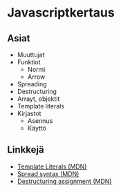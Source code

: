# Javascriptkertaus

## Asiat

- Muuttujat
- Funktiot
    - Normi
    - Arrow
- Spreading
- Destructuring
- Arrayt, objektit
- Template literals
- Kirjastot
    - Asennus
    - Käyttö

## Linkkejä

- [Template Literals (MDN)](https://developer.mozilla.org/en-US/docs/Web/JavaScript/Reference/Template_literals)
- [Spread syntax (MDN)](https://developer.mozilla.org/en-US/docs/Web/JavaScript/Reference/Operators/Spread_syntax)
- [Destructuring assignment (MDN)](https://developer.mozilla.org/en-US/docs/Web/JavaScript/Reference/Operators/Destructuring_assignment)
